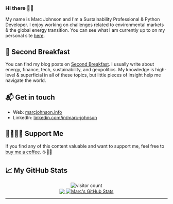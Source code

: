 ### Hi there 👋🏻

My name is Marc Johnson and I'm a Sustainability Professional & Python Developer. I enjoy working on challenges related to environmental markets &  the global energy transition. You can see what I am currently up to on my personal site [here][1].

## :bread: Second Breakfast

You can find my blog posts on [Second Breakfast][3]. I usually write about energy, finance, tech, sustainability, and geopolitics. My knowledge is high-level & superficial in all of these topics, but little pieces of insight help me navigate the world.

## 📬 Get in touch

- Web: [marcjohnson.info][1]
- LinkedIn: [linkedin.com/in/marc-johnson][4]

## 🤜🏻🤛🏻 Support Me

If you find any of this content valuable and want to support me, feel free to [buy me a coffee][2]. :coffee:🙏🏻

## &#x1f4c8; My GitHub Stats

<p  align="center">
 <img src="https://visitor-badge.glitch.me/badge?page_id=mjohnson518.mjohnson518" alt="visitor count"/></br>

<a href="https://github.com/mjohnson518/mjohnson518">
  <img align="center" src="https://github-readme-stats.vercel.app/api/top-langs/?username=mjohnson518&title_color=ffffff&text_color=c9cacc&icon_color=2bbc8a&bg_color=1d1f21" />
</a>

<a href="https://github.com/mjohnson518/mjohnson518">
  <img align="center" src="https://github-readme-stats.vercel.app/api?username=mjohnson518&show_icons=true&line_height=27&count_private=true&title_color=ffffff&text_color=c9cacc&icon_color=2bbc8a&bg_color=1d1f21" alt="Marc's GitHub Stats" />
</a></p> 

---










[1]: https://www.marcjohnson.info/
[2]: https://www.buymeacoffee.com/marcjohnson/
[3]: https://www.second-breakfast.co/
[4]: https://www.linkedin.com/in/marc--johnson/
